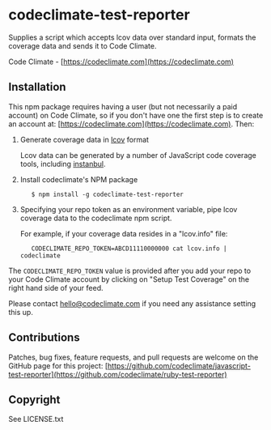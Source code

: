 # codeclimate-test-reporter

Supplies a script which accepts lcov data over standard input, formats the coverage data and sends it to Code Climate.

Code Climate - [https://codeclimate.com](https://codeclimate.com)

## Installation

This npm package requires having a user (but not necessarily a paid account) on Code Climate, so if you don't have one the
first step is to create an account at: [https://codeclimate.com](https://codeclimate.com). Then:

1. Generate coverage data in [lcov](http://ltp.sourceforge.net/coverage/lcov/geninfo.1.php) format

      Lcov data can be generated by a number of JavaScript code coverage tools, including [instanbul](http://gotwarlost.github.io/istanbul).

1. Install codeclimate's NPM package

          $ npm install -g codeclimate-test-reporter

1. Specifying your repo token as an environment variable, pipe lcov coverage data to the codeclimate npm script.

      For example, if your coverage data resides in a "lcov.info" file:

          CODECLIMATE_REPO_TOKEN=ABCD11110000000 cat lcov.info | codeclimate

The `CODECLIMATE_REPO_TOKEN` value is provided after you add your repo to your
Code Climate account by clicking on "Setup Test Coverage" on the right hand side of your feed.

Please contact hello@codeclimate.com if you need any assistance setting this up.

## Contributions

Patches, bug fixes, feature requests, and pull requests are welcome on the
GitHub page for this project: [https://github.com/codeclimate/javascript-test-reporter](https://github.com/codeclimate/ruby-test-reporter)

## Copyright

See LICENSE.txt
